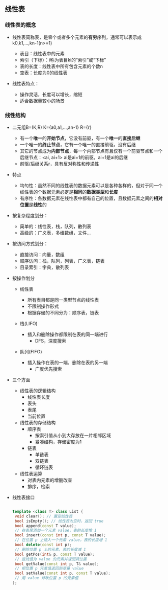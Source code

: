## 线性表

### 线性表的概念
- 线性表简称表，是零个或者多个元素的**有穷**序列，通常可以表示成k0,k1,...,kn-1(n>=1)
	- 表目：线性表中的元素
	- 索引（下标）：i称为表目ki的“索引”或“下标”
	- 表的长度：线性表中所有包含元素的个数n
	- 空表：长度为0的线性表

- 线性表特点：
	- 操作灵活，长度可以增长，缩短
	- 适合数据量较小的场景

### 线性结构
- 二元组B=(K,R) K={a0,a1,...,an-1} R={r}  
	- 有一个**唯一**的**开始节点**，它没有前驱，有一个**唯一**的**直接后继**
	- 一个唯一的**终止节点**，它有一个唯一的直接前驱，没有后继
	- 其它的节点成为**内部节点**，每一个内部节点有且仅有一个前驱节点和一个后继节点：<ai, ai+1> ai是ai+1的前驱，ai+1是ai的后继
	- 前驱/后继关系r，具有反对称性和传递性

- 特点
	- 均匀性：虽然不同的线性表的数据元素可以是各种各样的，但对于同一个线性表的个数据元素必定是**相同**的**数据类型**和**长度**  
	- 有序性：各数据元素在线性表中都有自己的位置，且数据元素之间的**相对位置**是**线性**的

- 按复杂程度划分：
	- 简单的：线性表，栈，队列，散列表
	- 高级的：广义表，多维数组，文件...

- 按访问方式划分：
	- 直接访问：向量，数组
	- 顺序访问：栈，队列，列表，广义表，链表
	- 目录索引：字典，散列表

- 按操作划分
	- 线性表
		- 所有表目都是同一类型节点的线性表
		- 不限制操作形式
		- 根据存储的不同分为：顺序表，链表
	
	- 栈(LIFO)
		- 插入和删除操作都限制在表的同一端进行
			- DFS，深度搜索 
		
	- 队列(FIFO)
		- 插入操作在表的一端，删除在表的另一端
			- 广度优先搜索 

- 三个方面
	- 线性表的逻辑结构
		- 线性表长度
		- 表头
		- 表尾
		- 当前位置 
	- 线性表的存储结构
		- 顺序表
			- 按索引值从小到大存放在一片相邻区域
			- 紧凑结构，存储密度为1 
		- 链表	 
			- 单链表
			- 双链表
			- 循环链表 
	- 线性表运算 		 
		- 对表内元素的增删改查
		- 排序，检索    

- 线性表接口

	```cpp

	template <class T> class List {
	 void clear(); // 置空线性表
	 bool isEmpty(); // 线性表为空时，返回 true
	 bool append(const T value);
	 // 在表尾添加一个元素 value，表的长度增 1
	 bool insert(const int p, const T value);
	 // 在位置 p 上插入一个元素 value，表的长度增 1
	 bool delete(const int p);
	 // 删除位置 p 上的元素，表的长度减 1
	 bool getPos(int& p, const T value);
	 // 查找值为 value 的元素并返回其位置
	 bool getValue(const int p, T& value);
	 // 把位置 p 元素值返回到变量 value
	 bool setValue(const int p, const T value);
	 // 用 value 修改位置 p 的元素值
	};

	```